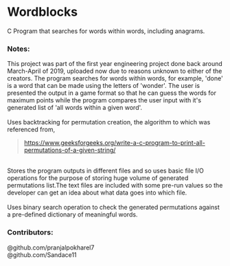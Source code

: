 # Wordblocks
C Program that searches for words within words, including anagrams.

### Notes:
This project was part of the first year engineering project done back around March-April of 2019, uploaded now due to reasons unknown to either of the creators. The program searches for words within words, for example, 'done' is a word that can be made using the letters of 'wonder'. The user is presented the output in a game format so that he can guess the words for maximum points while the program compares the user input with it's generated list of 'all words within a given word'.\
\
Uses backtracking for permutation creation, the algorithm to which was referenced from, 
> https://www.geeksforgeeks.org/write-a-c-program-to-print-all-permutations-of-a-given-string/ 

\
Stores the program outputs in different files and so uses basic file I/O operations for the purpose of storing huge volume of generated permutations list.The text files are included with some pre-run values so the developer can get an idea about what data goes into which file.\
\
Uses binary search operation to check the generated permutations against a pre-defined dictionary of meaningful words.

### Contributors:
@github.com/pranjalpokharel7\
@github.com/Sandace11
